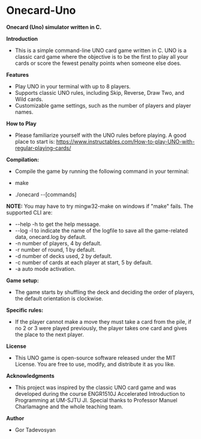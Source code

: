 # Onecard-Uno

**Onecard (Uno) simulator written in C.**

**Introduction**
- This is a simple command-line UNO card game written in C. UNO is a classic card game where the objective is to be the first to play all your cards or score the fewest penalty points when someone else does.

**Features**
- Play UNO in your terminal with up to 8 players.
- Supports classic UNO rules, including Skip, Reverse, Draw Two, and Wild cards.
- Customizable game settings, such as the number of players and player names.

**How to Play**
- Please familiarize yourself with the UNO rules before playing. A good place to start is: https://www.instructables.com/How-to-play-UNO-with-regular-playing-cards/

**Compilation:** 
- Compile the game by running the following command in your terminal: 

- make
- ./onecard --[commands]

**NOTE:** You may have to try mingw32-make on windows if "make" fails.
The supported CLI are:
- --help -h to get the help message.
- --log -l to indicate the name of the logfile to save all the game-related data, onecard.log by default.
- -n number of players, 4 by default.
- -r number of round, 1 by default.
- -d number of decks used, 2 by default.
- -c number of cards at each player at start, 5 by default.
- -a auto mode activation.


**Game setup:**

- The game starts by shuffling the deck and deciding the order of players, the default orientation is clockwise.

**Specific rules:**

- If the player cannot make a move they must take a card from the pile, if no 2 or 3 were played previously, the player takes one card and gives the place to the next player.

**License**
- This UNO game is open-source software released under the MIT License. You are free to use, modify, and distribute it as you like.

**Acknowledgments**
- This project was inspired by the classic UNO card game and was developed during the course ENGR1510J Accelerated Introduction to Programming at UM-SJTU JI.
Special thanks to Professor Manuel Charlamagne and the whole teaching team.

**Author**
- Gor Tadevosyan

